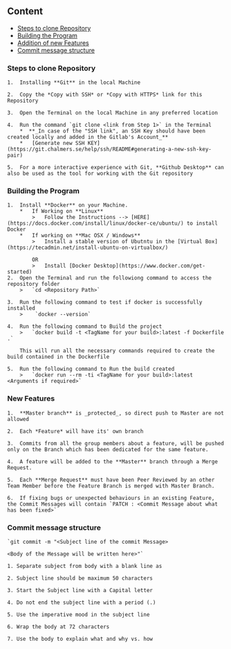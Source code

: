 ## Content
* [Steps to clone Repository](#steps-to-clone-repository)
* [Building the Program](#building-the-program)
* [Addition of new Features](#addition-of-new-features)
* [Commit message structure](#commit-message-structure)



### Steps to clone Repository

    1.  Installing **Git** in the local Machine

    2.  Copy the *Copy with SSH* or *Copy with HTTPS* link for this Repository

    3.  Open the Terminal on the local Machine in any preferred location

    4.  Run the command `git clone <link from Step 1>` in the Terminal
        *  **_In case of the "SSH link", an SSH Key should have been created locally and added in the Gitlab's Account_**
        *   [Generate new SSH KEY](https://git.chalmers.se/help/ssh/README#generating-a-new-ssh-key-pair)

    5.  For a more interactive experience with Git, **Github Desktop** can also be used as the tool for working with the Git repository

### Building the Program
    1.  Install **Docker** on your Machine.
        *   If Working on **Linux**
            >   Follow the Instructions --> [HERE](https://docs.docker.com/install/linux/docker-ce/ubuntu/) to install Docker
        *   If working on **Mac OSX / Windows**
            >   Install a stable version of Ubutntu in the [Virtual Box](https://tecadmin.net/install-ubuntu-on-virtualbox/)

            OR
            >   Install [Docker Desktop](https://www.docker.com/get-started)
    2.  Open the Terminal and run the followiong command to access the repository folder
        >   `cd <Repository Path>`

    3.  Run the following command to test if docker is successfully installed
        >    `docker --version`

    4.  Run the following command to Build the project
        >   `docker build -t <TagName for your build>:latest -f Dockerfile .`

        This will run all the necessary commands required to create the build contained in the Dockerfile

    5.  Run the following command to Run the build created
        >   `docker run --rm -ti <TagName for your build>:latest <Arguments if required>`


### New Features

    1.  **Master branch** is _protected_, so direct push to Master are not allowed

    2.  Each *Feature* will have its' own branch

    3.  Commits from all the group members about a feature, will be pushed only on the Branch which has been dedicated for the same feature.

    4.  A feature will be added to the **Master** branch through a Merge Request.

    5.  Each **Merge Request** must have been Peer Reviewed by an other Team Member before the Feature Branch is merged with Master Branch.

    6.  If fixing bugs or unexpected behaviours in an existing Feature, the Commit Messages will contain `PATCH : <Commit Message about what has been fixed>`


### Commit message structure

    `git commit -m "<Subject line of the commit Message>

    <Body of the Message will be written here>"`

    1. Separate subject from body with a blank line as

    2. Subject line should be maximum 50 characters

    3. Start the Subject line with a Capital letter

    4. Do not end the subject line with a period (.)

    5. Use the imperative mood in the subject line

    6. Wrap the body at 72 characters

    7. Use the body to explain what and why vs. how
